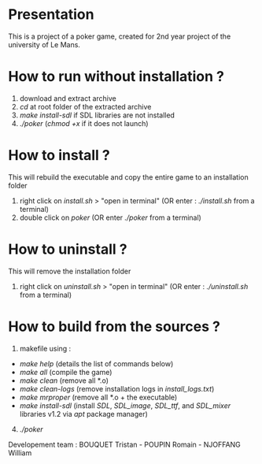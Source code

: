 # Presentation
This is a project of a poker game, created for 2nd year project of the university of Le Mans.

# How to run without installation ?
1) download and extract archive
2) *cd* at root folder of the extracted archive
3) *make install-sdl* if SDL libraries are not installed
4) *./poker* (*chmod +x* if it does not launch)
 
# How to install ?
This will rebuild the executable and copy the entire game to an installation folder
1) right click on *install.sh* > "open in terminal" (OR enter : *./install.sh* from a terminal)
2) double click on *poker* (OR enter *./poker* from a terminal)

# How to uninstall ?
This will remove the installation folder
1) right click on *uninstall.sh* > "open in terminal" (OR enter : *./uninstall.sh* from a terminal)

# How to build from the sources ?
1) makefile using :
  - *make help*         (details the list of commands below)
  - *make all*          (compile the game)
  - *make clean*        (remove all \*.o)
  - *make clean-logs*        (remove installation logs in *install_logs.txt*)
  - *make mrproper*		  (remove all \*.o + the executable)
  - *make install-sdl*  (install *SDL*, *SDL_image*, *SDL_ttf*, and *SDL_mixer* libraries v1.2 via *apt* package manager)
4) *./poker*

Developement team : BOUQUET Tristan - POUPIN Romain - NJOFFANG William

